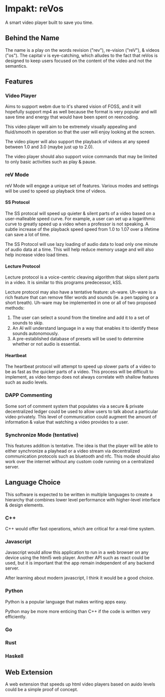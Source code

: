 # Impakt: reVos

A smart video player built to save you time.

## Behind the Name

The name is a play on the words revision ("rev"), re-vision ("reV"), & videos ("os").  The capital v is eye-catching, which alludes to the fact that reVos is designed to keep users focused on the content of the video and not the semantics.

## Features

### Video Player

Aims to support webm due to it's shared vision of FOSS, and it will hopefully support mp4 as well because the format is very popular and will save time and energy that would have been spent on reencoding.

This video player will aim to be extremely visually appealing and fluid/smooth in operation so that the user will enjoy looking at the screen.

The video player will also support the playback of videos at any speed between 1.0 and 3.0 (maybe just up to 2.0).

The video player should also support voice commands that may be limited to only basic activities such as play & pause.

### reV Mode

reV Mode will engage a unique set of features.  Various modes and settings will be used to speed up playback time of videos.

#### SS Protocol

The SS protocal will speed up quieter & silent parts of a video based on a user-malleable speed curve.  For example, a user can set up a logarithmic curve to greatly speed up a video when a professor is not speaking.  A subtle increase of the playback speed speed from 1.0 to 1.07 over a lifetime can save a lot of time.

The SS Protocol will use lazy loading of audio data to load only one minute of audio data at a time.  This will help reduce memory usage and will also help increase video load times.

#### Lecture Protocol

Lecture protocol is a voice-centric cleaving algorithm that skips silent parts in a video.  It is similar to this programs predecessor, kSS.

Lecture protocol may also have a tentative feature: uh-ware.  Uh-ware is a rich feature that can remove filler words and sounds (ie. a pen tapping or a short breath).  Uh-ware may be implemented in one or all of two proposed methods:

1. The user can select a sound from the timeline and add it to a set of sounds to skip.
2. An AI will understand language in a way that enables it to identify these sounds autonomously.
3. A pre-established database of presets will be used to determine whether or not audio is essential.

#### Heartbeat

The heartbeat protocol will attempt to speed up slower parts of a video to be as fast as the quicker parts of a video.  This process will be difficult to implement, as video tempo does not always correlate with shallow features such as audio levels.

### DAPP Commenting

Some sort of comment system that populates via a secure & private decentralized ledger could be used to allow users to talk about a particular video privately.  This level of communication could augment the amount of information & value that watching a video provides to a user.

### Synchronize Mode (tentative)

This features addition is tentative.  The idea is that the player will be able to either synchronize a playhead or a video stream via decentralized communication protocols such as bluetooth and nfc.  This mode should also work over the internet without any custom code running on a centralized server.

## Language Choice

This software is expected to be written in multiple languages to create a hierarchy that combines lower level performance with higher-level interface & design elements.

### C++

C++ would offer fast operations, which are critical for a real-time system.

### Javascript

Javascript would allow this application to run in a web browser on any device using the html5 web player.  Another API such as react could be used, but it is important that the app remain independent of any backend server.

After learning about modern javascript, I think it would be a good choice.

### Python

Python is a popular language that makes writing apps easy.

Python may be more more enticing than C++ if the code is written very efficiently.

### Go



### Rust

### Haskell

## Web Extension

A web extension that speeds up html video players based on auido levels could be a simple proof of concept.
